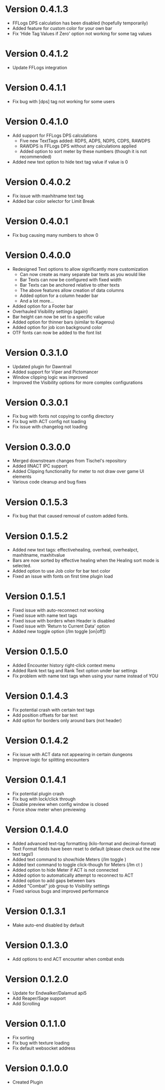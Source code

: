 # Version 0.4.1.3
- FFLogs DPS calculation has been disabled (hopefully temporarily)
- Added feature for custom color for your own bar
- Fix 'Hide Tag Values if Zero' option not working for some tag values

# Version 0.4.1.2
- Update FFLogs integration

# Version 0.4.1.1
- Fix bug with [dps] tag not working for some users

# Version 0.4.1.0
- Add support for FFLogs DPS calculations
    - Five new TextTags added: RDPS, ADPS, NDPS, CDPS, RAWDPS
    - RAWDPS is FFLogs DPS without any calculations applied
    - Added option to sort meter by these numbers (though it is not recommended)
- Added new text option to hide text tag value if value is 0

# Version 0.4.0.2
- Fix issue with maxhitname text tag
- Added bar color selector for Limit Break

# Version 0.4.0.1
- Fix bug causing many numbers to show 0

# Version 0.4.0.0
- Redesigned Text options to allow significantly more customization
    - Can now create as many separate bar texts as you would like
    - Bar Texts can now be configured with fixed width
    - Bar Texts can be anchored relative to other texts
    - The above features allow creation of data columns
    - Added option for a column header bar
    - And a lot more...
- Added option for a Footer bar
- Overhauled Visibility settings (again)
- Bar height can now be set to a specific value
- Added option for thinner bars (similar to Kagerou)
- Added option for job icon background color
- OTF fonts can now be added to the font list

# Version 0.3.1.0
- Updated plugin for Dawntrail
- Added support for Viper and Pictomancer
- Window clipping logic was improved
- Improved the Visibility options for more complex configurations

# Version 0.3.0.1
- Fix bug with fonts not copying to config directory
- Fix bug with ACT config not loading
- Fix issue with changelog not loading

# Version 0.3.0.0
- Merged downstream changes from Tischel's repository
- Added IINACT IPC support
- Added Clipping functionality for meter to not draw over game UI elements
- Various code cleanup and bug fixes

# Version 0.1.5.3
- Fix bug that that caused removal of custom added fonts.

# Version 0.1.5.2
- Added new text tags: effectivehealing, overheal, overhealpct, maxhitname, maxhitvalue
- Bars are now sorted by effective healing when the Healing sort mode is selected.
- Added option to use Job color for bar text color
- Fixed an issue with fonts on first time plugin load

# Version 0.1.5.1
- Fixed issue with auto-reconnect not working
- Fixed issue with name text tags
- Fixed issue with borders when Header is disabled
- Fixed issue with 'Return to Current Data' option
- Added new toggle option (/lm toggle <number> [on|off])

# Version 0.1.5.0
- Added Encounter history right-click context menu
- Added Rank text tag and Rank Text option under bar settings
- Fix problem with name text tags when using your name instead of YOU

# Version 0.1.4.3
- Fix potential crash with certain text tags
- Add position offsets for bar text
- Add option for borders only around bars (not header)

# Version 0.1.4.2
- Fix issue with ACT data not appearing in certain dungeons
- Improve logic for splitting encounters

# Version 0.1.4.1
- Fix potential plugin crash
- Fix bug with lock/click through
- Disable preview when config window is closed
- Force show meter when previewing

# Version 0.1.4.0
- Added advanced text-tag formatting (kilo-format and decimal-format)
- Text Format fields have been reset to default (please check out the new text tags!)
- Added text command to show/hide Meters (/lm toggle <number>)
- Added text command to toggle click-though for Meters (/lm ct <number>)
- Added option to hide Meter if ACT is not connected
- Added option to automatically attempt to reconnect to ACT
- Added option to add gaps between bars
- Added "Combat" job group to Visibility settings
- Fixed various bugs and improved performance

# Version 0.1.3.1
- Make auto-end disabled by default

# Version 0.1.3.0
- Add options to end ACT encounter when combat ends

# Version 0.1.2.0
- Update for Endwalker/Dalamud api5
- Add Reaper/Sage support
- Add Scrolling

# Version 0.1.1.0
- Fix sorting
- Fix bug with texture loading
- Fix default websocket address

# Version 0.1.0.0
- Created Plugin